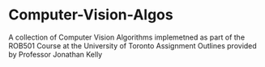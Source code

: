 # Computer-Vision-Algos
A collection of Computer Vision Algorithms implemetned as part of the ROB501 Course at the University of Toronto
Assignment Outlines provided by Professor Jonathan Kelly
